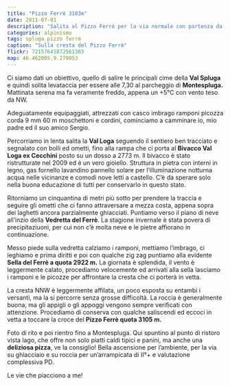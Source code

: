 ```yaml
---
title: "Pizzo Ferrè 3103m"
date: 2011-07-01
description: "Salita al Pizzo Ferrè per la via normale con partenza da Montespluga pasando per il Bivacco Cecchini"
categories: alpinismo
tags: spluga pizzo ferrè 
caption: "Sulla cresta del Pizzo Ferrè"
flickr: 72157641872561363
map: 46.462005,9.279053
---
```


Ci siamo dati un obiettivo, quello di salire le principali cime della **Val Spluga** e quindi solita levataccia per essere alle 7,30 al parcheggio di **Montespluga.** Mattinata serena ma fa veramente freddo, appena un +5°C con vento teso da NW.

Adeguatamente equipaggiati, attrezzati con casco imbrago ramponi picozza corda 9 mm 60 m moschettoni e cordini, cominciamo a camminare io, mio padre ed il suo amico Sergio.

Percorriamo in lenta salita la **Val Loga** seguendo il sentiero ben tracciato e segnalato con bolli ed ometti, fino alla rampa che ci porta al **Bivacco Val Loga ex Cecchini** posto su un dosso a 2773 m. Il bivacco è stato ristrutturate nel 2009 ed è un vero gioiello. Struttura in pietra con interni in legno, gas fornello lavandino pannello solare per l’illuminazione notturna acqua nelle vicinanze e comodi nove letti a castello. C’è da sperare solo nella buona educazione di tutti per conservarlo in questo stato.

Ritorniamo un cinquantina di metri più sotto per prendere la traccia e seguire gli ometti che ci fanno attraversare a mezza costa, appena sopra dei laghetti ancora parzialmente ghiacciati. Puntiamo verso il piano di neve all’inzio della **Vedretta del Ferrè**. La stagione invernale è stata povera di precipitaziuoni, per cui non c’è molta neve e le pietre affiorano in continuazione.

Messo piede sulla vedretta calziamo i ramponi, mettiamo l’imbrago, ci leghiamo e prima diritti e poi con qualche zig zag puntiamo alla evidente **Sella del Ferrè a quota 2922 m.**
La giornata è splendida, il vento è leggermente calato, procediamo velocemente ed arrivati alla sella lasciamo i ramponi e le picozze per affrontare la cresta che ci porterà in vetta.

La cresta NNW è leggermente affilata, un poco esposta su entambi i versanti, ma la si percorre senza grosse difficoltà. La roccia è generalmente buona, ma gli appigli o gli appoggi vengono sempre verificati con attenzione. Procediamo di conserva con qualche saliscendi ed eccoci in vetta a toccare la croce del **Pizzo Ferrè quota 3105 m.**

Foto di rito e poi rientro fino a Montespluga. Qui spuntino al punto di ristoro vista lago, che offre non solo piatti caldi tipici e panini, ma anche una **deliziosa pizza**, ve la consiglio!
Bella ascensione per l’ambiente, per la via su ghiacciaio e su roccia per un’arrampicata di II°+ e valutazione complessiva PD.

Le vie che piacciono a me!